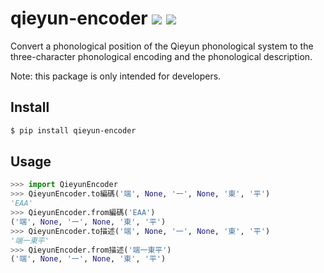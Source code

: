 # qieyun-encoder [![](https://badge.fury.io/py/qieyun-encoder.svg)](https://pypi.org/project/qieyun-encoder/) ![](https://github.com/nk2028/qieyun-encoder/workflows/Python%20package/badge.svg)

Convert a phonological position of the Qieyun phonological system to the three-character phonological encoding and the phonological description.

Note: this package is only intended for developers.

## Install

```sh
$ pip install qieyun-encoder
```

## Usage

```python
>>> import QieyunEncoder
>>> QieyunEncoder.to編碼('端', None, '一', None, '東', '平')
'EAA'
>>> QieyunEncoder.from編碼('EAA')
('端', None, '一', None, '東', '平')
>>> QieyunEncoder.to描述('端', None, '一', None, '東', '平')
'端一東平'
>>> QieyunEncoder.from描述('端一東平')
('端', None, '一', None, '東', '平')
```
